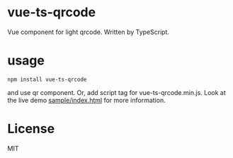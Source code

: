 # vue-ts-qrcode

Vue component for light qrcode.
Written by TypeScript.

# usage

```
npm install vue-ts-qrcode
```

and use qr component. Or, add script tag for vue-ts-qrcode.min.js.
Look at the live demo [sample/index.html](https://sasanquaneuf.github.io/vue-ts-qrcode/sample) for more information.

# License

MIT

